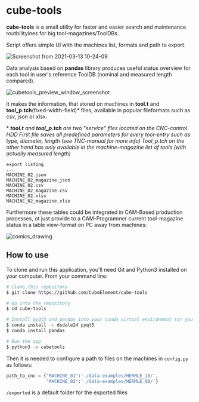 # cube-tools

**cube-tools** is a small utility for faster and easier search and maintenance routbilityines for big tool-magazines/ToolDBs.

Script offers simple UI with the machines list, formats and path to export.

![Screenshot from 2021-03-13 10-24-09](https://user-images.githubusercontent.com/70653782/111025715-4cd9f000-83e6-11eb-950d-f9404f2dd0f9.png)

Data analysis based on **pandas** library produces useful status overview for each tool in user's reference ToolDB (nominal and measured length compared).

![cubetools_preview_window_screenshot](https://user-images.githubusercontent.com/70653782/111025676-fa003880-83e5-11eb-992b-fd41370d9905.png)

It makes the information, that stored on machines in **tool.t** and **tool_p.tch**(fixed-width-field)\* files, available in popular fileformats such as csv, json or xlsx.

\* ***tool.t** and **tool_p.tch** are two "service" files located on the CNC-control HDD
First file saves all predefined parameters for every tool-entry such as type, diameter, length (see TNC-manual for more info)
Tool_p.tch on the other hand has only available in the machine-magazine list of tools (with actually measured length)*

```
export listing
...
MACHINE_02.json
MACHINE_02_magazine.json
MACHINE_02.csv
MACHINE_02_magazine.csv
MACHINE_02.xlsx
MACHINE_02_magazine.xlsx
```

Furthermore these tables could be integrated in CAM-Based production processes, ot just provide to a CAM-Programmer current tool-magazine status in a table view-format on PC away from machines:

![comics_drawing](https://user-images.githubusercontent.com/70653782/111027069-3172e300-83ee-11eb-94f5-35be9ba1c12e.png)

## How to use
To clone and run this application, you'll need Git and Python3 installed on your computer. 
From your command line:
```bash
# Clone this repository
$ git clone https://github.com/CubeElement/cube-tools

# Go into the repository
$ cd cube-tools

# Install pyqt5 and pandas into your conda virtual environment (or you can use `pip` as well)
$ conda install -c dsdale24 pyqt5
$ conda install pandas

# Run the app
$ python3 -m cubetools
```
Then it is needed to configure a path to files on the machines in `config.py` as follows:
```python 
path_to_cnc = {"MACHINE_01":'./data-examples/HERMLE_10/',
               "MACHINE_02":'./data-examples/HERMLE_09/'}
```
```/exported``` is a default folder for the exported files
